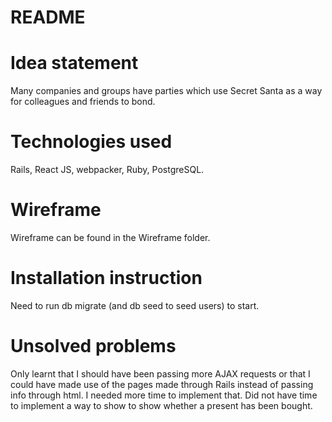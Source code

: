 # README

# Idea statement
Many companies and groups have parties which use Secret Santa as a way for colleagues and friends to bond.

# Technologies used
Rails, React JS, webpacker, Ruby, PostgreSQL.

# Wireframe
Wireframe can be found in the Wireframe folder.

# Installation instruction
Need to run db migrate (and db seed to seed users) to start.

# Unsolved problems
Only learnt that I should have been passing more AJAX requests or that I could have made use of the pages made through Rails instead of passing info through html. I needed more time to implement that. Did not have time to implement a way to show to show whether a present has been bought.